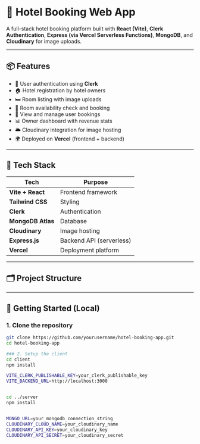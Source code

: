 # 🏨 Hotel Booking Web App

A full-stack hotel booking platform built with **React (Vite)**, **Clerk Authentication**, **Express (via Vercel Serverless Functions)**, **MongoDB**, and **Cloudinary** for image uploads.

---

## 📦 Features

- 🔐 User authentication using **Clerk**
- 🏠 Hotel registration by hotel owners
- 🛏️ Room listing with image uploads
- 📅 Room availability check and booking
- 🧾 View and manage user bookings
- 📊 Owner dashboard with revenue stats
- 🌥️ Cloudinary integration for image hosting
- 🌍 Deployed on **Vercel** (frontend + backend)

---

## 🧠 Tech Stack

| Tech             | Purpose                      |
|------------------|------------------------------|
| **Vite + React** | Frontend framework           |
| **Tailwind CSS** | Styling                      |
| **Clerk**        | Authentication               |
| **MongoDB Atlas**| Database                     |
| **Cloudinary**   | Image hosting                |
| **Express.js**   | Backend API (serverless)     |
| **Vercel**       | Deployment platform          |

---

## 🗂️ Project Structure


---

## 🚀 Getting Started (Local)

### 1. Clone the repository

```bash
git clone https://github.com/yourusername/hotel-booking-app.git
cd hotel-booking-app

### 2. Setup the client
cd client
npm install

VITE_CLERK_PUBLISHABLE_KEY=your_clerk_publishable_key
VITE_BACKEND_URL=http://localhost:3000


cd ../server
npm install


MONGO_URL=your_mongodb_connection_string
CLOUDINARY_CLOUD_NAME=your_cloudinary_name
CLOUDINARY_API_KEY=your_cloudinary_key
CLOUDINARY_API_SECRET=your_cloudinary_secret

